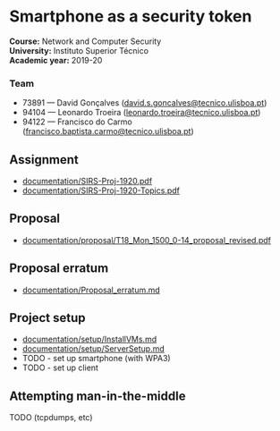 # Smartphone as a security token


**Course:** Network and Computer Security  
**University:** Instituto Superior Técnico  
**Academic year:** 2019-20

### Team

- 73891 — David Gonçalves  ([david.s.goncalves@tecnico.ulisboa.pt](mailto:david.s.goncalves@tecnico.ulisboa.pt))
- 94104 — Leonardo Troeira ([leonardo.troeira@tecnico.ulisboa.pt](mailto:leonardo.troeira@tecnico.ulisboa.pt))
- 94122 — Francisco do Carmo ([francisco.baptista.carmo@tecnico.ulisboa.pt](mailto:francisco.baptista.carmo@tecnico.ulisboa.pt))

## Assignment

- [documentation/SIRS-Proj-1920.pdf](documentation/SIRS-Proj-1920.pdf)
- [documentation/SIRS-Proj-1920-Topics.pdf](documentation/SIRS-Proj-1920-Topics.pdf)

## Proposal

- [documentation/proposal/T18_Mon_1500_0-14_proposal_revised.pdf](documentation/proposal/T18_Mon_1500_0-14_proposal_revised.pdf)

## Proposal erratum

- [documentation/Proposal_erratum.md](documentation/Proposal_erratum.md)

## Project setup

- [documentation/setup/InstallVMs.md](documentation/setup/InstallVMs.md)
- [documentation/setup/ServerSetup.md](documentation/setup/ServerSetup.md)
- TODO - set up smartphone (with WPA3)
- TODO - set up client

## Attempting man-in-the-middle

TODO (tcpdumps, etc)